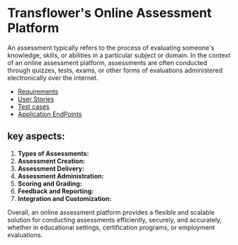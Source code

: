 # Transflower's  Online Assessment Platform 

 An assessment typically refers to the process of evaluating someone's knowledge, skills, or abilities in a particular subject or domain. In the context of an online assessment platform, assessments are often conducted through quizzes, tests, exams, or other forms of evaluations administered electronically over the internet.

 - <a href="./Documentation/assessmentscenarios.md">Requirements </a>
 - <a href="./Documentation/productbacklog.md">User Stories </a>
 - <a href="./Documentation/assessmenttestcases.md">Test cases </a>
 - <a href="./Documentation/assessmentendpoints.md">Application EndPoints </a>

## key aspects:

1. **Types of Assessments:**
2. **Assessment Creation:**
3. **Assessment Delivery:**
4. **Assessment Administration:**
5. **Scoring and Grading:**
6. **Feedback and Reporting:**
7. **Integration and Customization:**

Overall, an online assessment platform provides a flexible and scalable solution for conducting assessments efficiently, securely, and accurately, whether in educational settings, certification programs, or employment evaluations.
